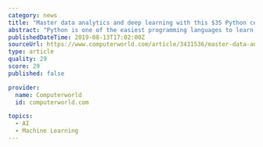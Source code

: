 ```yaml
---
category: news
title: "Master data analytics and deep learning with this $35 Python certification bundle"
abstract: "Python is one of the easiest programming languages to learn, but mastering it allows you to build apps and games or even take advantage of neural networks for deep learning. But first, you’ll need to learn the basics of Python, and this $34.99 bundle has ..."
publishedDateTime: 2019-08-13T17:02:00Z
sourceUrl: https://www.computerworld.com/article/3431536/master-data-analytics-and-deep-learning-with-this-35-python-certification-bundle.html
type: article
quality: 29
score: 29
published: false

provider:
  name: Computerworld
  id: computerworld.com

topics:
  - AI
  - Machine Learning
---
```

